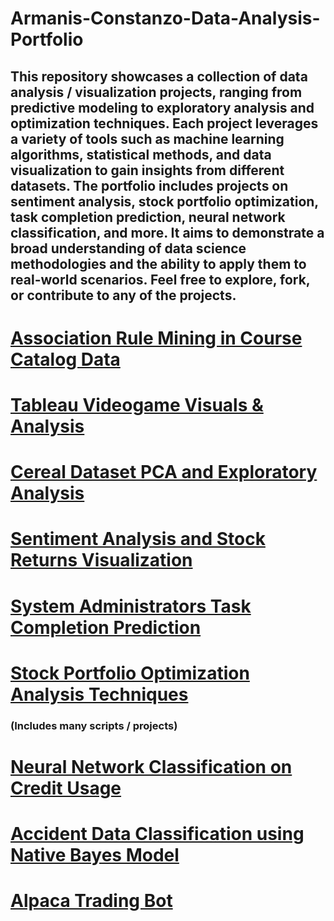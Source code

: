 # Armanis-Constanzo-Data-Analysis-Portfolio


## This repository showcases a collection of data analysis / visualization projects, ranging from predictive modeling to exploratory analysis and optimization techniques. Each project leverages a variety of tools such as machine learning algorithms, statistical methods, and data visualization to gain insights from different datasets. The portfolio includes projects on sentiment analysis, stock portfolio optimization, task completion prediction, neural network classification, and more. It aims to demonstrate a broad understanding of data science methodologies and the ability to apply them to real-world scenarios. Feel free to explore, fork, or contribute to any of the projects.



# [Association Rule Mining in Course Catalog Data](https://github.com/YOUNGACDC/Association-Rules)

# [Tableau Videogame Visuals & Analysis](https://github.com/AA7Dr/Tableau-Dashboard)

# [Cereal Dataset PCA and Exploratory Analysis](https://github.com/YOUNGACDC/Cereal-Dataset-PCA-and-Exploratory-Analysis)

# [Sentiment Analysis and Stock Returns Visualization](https://github.com/YOUNGACDC/Sentiment-Analysis-and-Stock-Returns-Visualization)

# [System Administrators Task Completion Prediction](https://github.com/YOUNGACDC/System-Administrators-Task-Completion-Prediction)

# [Stock Portfolio Optimization Analysis Techniques](https://github.com/YOUNGACDC/Stock-Analysis-Optimization-Techniques)
### (Includes many scripts / projects)

# [Neural Network Classification on Credit Usage](https://github.com/YOUNGACDC/Neural-Network-Classification-on-Credit-Usage)

# [Accident Data Classification using Native Bayes Model](https://github.com/YOUNGACDC/Accident-Data-Classification-using-Naive-Bayes-)

# [Alpaca Trading Bot](https://github.com/YOUNGACDC/Alpaca-TradingBot)


